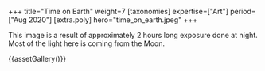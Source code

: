 +++
title="Time on Earth"
weight=7
[taxonomies]
expertise=["Art"]
period=["Aug 2020"]
[extra.poly]
hero="time_on_earth.jpeg"
+++

This image is a result of approximately 2 hours long exposure done at night. Most of the light here is coming from the Moon.

{{assetGallery()}}